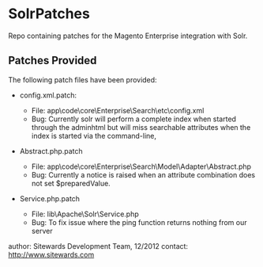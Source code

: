 SolrPatches
===========

Repo containing patches for the Magento Enterprise integration with Solr.

Patches Provided
------------------

The following patch files have been provided:
* config.xml.patch:
	* File: app\code\core\Enterprise\Search\etc\config.xml
	* Bug: Currently solr will perform a complete index when started through the adminhtml but will miss searchable attributes when the index is started via the command-line,

* Abstract.php.patch
	* File: app\code\core\Enterprise\Search\Model\Adapter\Abstract.php
	* Bug: Currently a notice is raised when an attribute combination does not set $preparedValue.

* Service.php.patch
	* File: lib\Apache\Solr\Service.php
	* Bug: To fix issue where the ping function returns nothing from our server

author: Sitewards Development Team, 12/2012
contact: http://www.sitewards.com